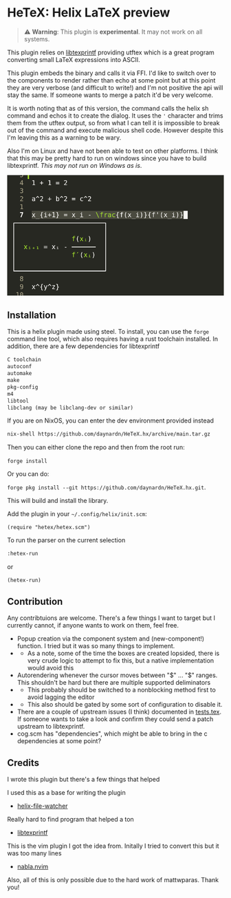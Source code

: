 # HeTeX: Helix LaTeX preview

> ⚠️ **Warning**: This plugin is **experimental**. It may not work on all systems.

This plugin relies on [libtexprintf](https://github.com/bartp5/libtexprintf/) providing utftex which is a great program converting small LaTeX expressions into ASCII.

This plugin embeds the binary and calls it via FFI. I'd like to switch over to the components to render rather than echo at some point but at this point they are very verbose (and difficult to write!) and I'm not positive the api will stay the same. If someone wants to merge a patch it'd be very welcome.

It is worth noting that as of this version, the command calls the helix sh command and echos it to create the dialog. It uses the `'` character and trims them from the utftex output, so from what I can tell it is impossible to break out of the command and execute malicious shell code. However despite this I'm leaving this as a warning to be wary. 

Also I'm on Linux and have not been able to test on other platforms. I think that this may be pretty hard to run on windows since you have to build libtexprintf. *This may not run on Windows as is*.

![image of the plugin](media/image.png)

## Installation

This is a helix plugin made using steel. To install, you can use the `forge` command line tool,
which also requires having a rust toolchain installed. In addition, there are a few dependencies for libtexprintf 

```
C toolchain
autoconf
automake
make
pkg-config
m4
libtool
libclang (may be libclang-dev or similar)
```

If you are on NixOS, you can enter the dev environment provided instead
```bash
nix-shell https://github.com/daynardn/HeTeX.hx/archive/main.tar.gz
```

Then you can either clone the repo and then from the root run:

`forge install`

Or you can do:

`forge pkg install --git https://github.com/daynardn/HeTeX.hx.git`.

This will build and install the library.

Add the plugin in your `~/.config/helix/init.scm`:

```steel
(require "hetex/hetex.scm")
```

To run the parser on the current selection

```txt
:hetex-run
```

or

```scheme
(hetex-run)
```

## Contribution

Any contribtuions are welcome. There's a few things I want to target but I currently cannot, if anyone wants to work on them, feel free.
* Popup creation via the component system and (new-component!) function. I tried but it was so many things to implement.
* * As a note, some of the time the boxes are created lopsided, there is very crude logic to attempt to fix this, but a native implementation would avoid this
* Autorendering whenever the cursor moves between "\$" ... "\$" ranges. This shouldn't be hard but there are multiple supported deliminators 
* * This probably should be switched to a nonblocking method first to avoid lagging the editor
* * This also should be gated by some sort of configuration to disable it.  
* There are a couple of upstream issues (I think) documented in [tests.tex](tests.tex). If someone wants to take a look and confirm they could send a patch upstream to libtexprintf. 
* cog.scm has "dependencies", which might be able to bring in the c dependencies at some point?

## Credits

I wrote this plugin but there's a few things that helped

I used this as a base for writing the plugin
* [helix-file-watcher](https://github.com/mattwparas/helix-file-watcher)

Really hard to find program that helped a ton
* [libtexprintf](https://github.com/bartp5/libtexprintf/)

This is the vim plugin I got the idea from. Initally I tried to convert this but it was too many lines
* [nabla.nvim](https://github.com/jbyuki/nabla.nvim) 

Also, all of this is only possible due to the hard work of mattwparas. Thank you!
